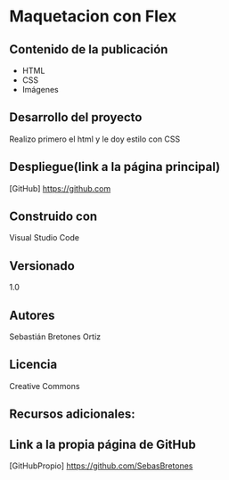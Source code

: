 # Maquetacion con Flex
## Contenido de la publicación
* HTML
* CSS
* Imágenes 

## Desarrollo del proyecto
Realizo primero el html y le doy estilo con CSS

## Despliegue(link a la página principal)
[GitHub] https://github.com

## Construido con
Visual Studio Code

## Versionado
1.0

## Autores
Sebastián Bretones Ortiz

## Licencia
Creative Commons

## Recursos adicionales:

## Link a la propia página de GitHub
[GitHubPropio] https://github.com/SebasBretones
